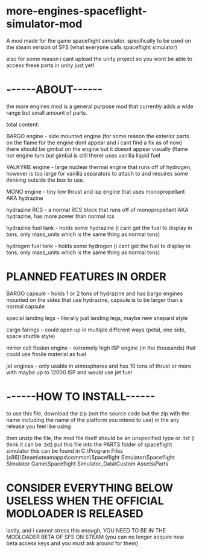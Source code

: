 # more-engines-spaceflight-simulator-mod


A mod made for the game spaceflight simulator.
specifically to be used on the steam version of SFS (what everyone calls spaceflight simulator)


also for some reason i cant upload the unity project so you wont be able to access these parts in unity just yet!




# ------ABOUT------




the more engines mod is a general purpose mod that currently adds a wide range but small amount of parts.

total content:

BARGO engine - side mounted engine (for some reason the exterior parts on the flame for the engine dont appear and i cant find a fix as of now)
there should be gimbal on the engine but it doesnt appear visually (flame nor engine turn but gimbal is still there) uses vanilla liquid fuel

VALKYRIE engine - large nuclear thermal engine that runs off of hydrogen, however is too large for vanilla separators to attach to and requires some thinking outside the box to use.

MONO engine - tiny low thrust and isp engine that uses monopropellant AKA hydrazine

hydrazine RCS - a normal RCS block that runs off of monopropellant AKA hydrazine, has more power than normal rcs

hydrazine fuel tank - holds some hydrazine (i cant get the fuel to display in tons, only mass_units which is the same thing as normal tons)

hydrogen fuel tank - holds some hydrogen (i cant get the fuel to display in tons, only mass_units which is the same thing as normal tons)


# PLANNED FEATURES IN ORDER


BARGO capsule - holds 1 or 2 tons of hydrazine and has bargo engines mounted on the sides that use hydrazine, capsule is to be larger than a normal capsule

special landing legs - literally just landing legs, maybe new shepard style

cargo farings - could open up in multiple different ways (petal, one side, space shuttle style)

mirror cell fission engine - extremely high ISP engine (in the thousands) that could use fissile material as fuel

jet engines - only usable in atmospheres and has 10 tons of thrust or more with maybe up to 12000 ISP and would use jet fuel




# ------HOW TO INSTALL------




to use this file, download the zip (not the source code but the zip with the name including the name of the platform you intend to use) 
in the any release you feel like using

then unzip the file, the mod file itself should be an unspecified type or .txt (i think it can be .txt)
put this file into the PARTS folder of spaceflight simulator
this can be found in
C:\Program Files (x86)\Steam\steamapps\common\Spaceflight Simulator\Spaceflight Simulator Game\Spaceflight Simulator_Data\Custom Assets\Parts

# CONSIDER EVERYTHING BELOW USELESS WHEN THE OFFICIAL MODLOADER IS RELEASED

lastly, and i cannot stress this enough, YOU NEED TO BE IN THE MODLOADER BETA OF SFS ON STEAM (you can no longer acquire new beta access keys 
and you must ask around for them)
